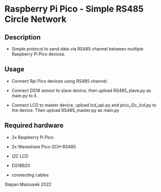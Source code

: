 <h1>Raspberry Pi Pico - Simple RS485 Circle Network</h1>

<h2>Description</h2>

   *	Simple protocol to send data via RS485 channel between multiple Raspberry Pi Pico devices.

<h2>Usage</h2>

   * Connect Rpi Pico devices using RS485 channel.

   * Connect DS18 sensor to slave device, then upload RS485_slave.py as main.py to it.

   *  Connect LCD to master device, upload lcd_api.py and pico_i2c_lcd.py to the device. Then upload RS485_master.py as main.py

<h2>Required hardware</h2>

   * 2x Raspberry Pi Pico

   * 2x Waveshare Pico-2CH-RS485

   * I2C LCD

   * DS18B20

   * connecting cables
  
  
  
  Stepan Marousek 2022
